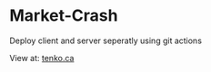 # Market-Crash

Deploy client and server seperatly using git actions

View at: [tenko.ca](tenko.ca)
